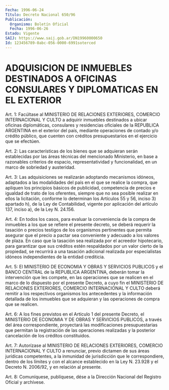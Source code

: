 ```yaml
---
Fecha: 1996-06-24
Título: Decreto Nacional 650/96
Publicación:
  Organismo: Boletín Oficial
  Fecha: 1996-06-26
Estado: Vigente
SAIJ: https://www.saij.gob.ar/DN19960000650
Id: 123456789-0abc-056-0000-6991soterced
---
```

# ADQUISICION DE INMUEBLES DESTINADOS A OFICINAS CONSULARES Y DIPLOMATICAS EN EL EXTERIOR

<a id="1"></a>
Art. 1: Facúltase al MINISTERIO DE RELACIONES EXTERIORES, COMERCIO INTERNACIONAL Y CULTO a adquirir inmuebles destinados a ubicar oficinas diplomáticas, consulares y residencias oficiales de la REPUBLICA ARGENTINA en el exterior del país, mediante operaciones de contado y/o crédito público, que cuenten con créditos presupuestarios en el ejercicio que se efectúen.

<a id="2"></a>
Art. 2:  Las características de los bienes que se adquieran serán establecidas por las áreas técnicas del mencionado Ministerio, en base a razonables criterios de espacio, representatividad y funcionalidad, en un marco de sobriedad y austeridad.

<a id="3"></a>
Art. 3: Las adquisiciones se realizarán adoptando mecanismos idóneos, adaptados a las modalidades del país en el que se realice la compra, que apliquen los principios básicos de publicidad, competencia de precios e igualdad de trato de los oferentes, siempre que no sea posible realizar en ellos la licitación, conforme lo determinan los Artículos 55 y 56, inciso 3) apartado h), de la Ley de Contabilidad, vigente por aplicación del artículo 137, inciso a), de la Ley N. 24.156.

<a id="4"></a>
Art. 4: En todos los casos, para evaluar la conveniencia de la compra de inmuebles a los que se refiere el presente decreto, se deberá requerir la tasación o precios testigos de los organismos pertinentes que permita asegurar que el precio a pactar sea conveniente y adecuado a los valores de plaza. En caso que la tasación sea realizada por el acreedor hipotecario, para garantizar que sus créditos estén respaldados por un valor cierto de la propiedad, se recurrirá a una tasación adicional realizada por especialistas idóneos independientes de la entidad crediticia.

<a id="5"></a>
Art. 5: El MINISTERIO DE ECONOMIA Y OBRAS Y SERVICIOS PUBLICOS y el BANCO CENTRAL de la REPUBLICA ARGENTINA, deberán tomar la intervención que les compete, en las operaciones que se realicen en el marco de lo dispuesto por el presente Decreto, a cuyo fin el MINISTERIO DE RELACIONES EXTERIORES, COMERCIO INTERNACIONAL Y CULTO deberá remitir a los respectivos organismos los antecedentes y la información detallada de los inmuebles que se adquieran y las operaciones de compra que se realicen.

<a id="6"></a>
Art. 6: A los fines previstos en el Artículo 1 del presente Decreto, el MINISTERIO DE ECONOMIA Y DE OBRAS Y SERVICIOS PUBLICOS, a través del área correspondiente, proyectará las modificaciones presupuestarias que permitan la registración de las operaciones realizadas y la posterior cancelación de los créditos constituidos.

<a id="7"></a>
Art. 7: Autorízase al MINISTERIO DE RELACIONES EXTERIORES, COMERCIO INTERNACIONAL Y CULTO a renunciar, previo dictamen de sus áreas jurídicas competentes, a la inmunidad de jurisdicción que le correspondiere, dentro de los límites y con el alcance establecido en la Ley N. 23.928 y el Decreto N. 2006/92, y en relación al presente.

<a id="8"></a>
Art. 8: Comuníquese, publíquese, dése a la Dirección Nacional del Registro Oficial y archívese.